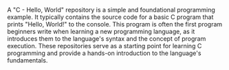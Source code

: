 A "C - Hello, World" repository is a simple and foundational programming example. It typically contains the source code for a basic C program that prints "Hello, World!" to the console. This program is often the first program beginners write when learning a new programming language, as it introduces them to the language's syntax and the concept of program execution. These repositories serve as a starting point for learning C programming and provide a hands-on introduction to the language's fundamentals.
